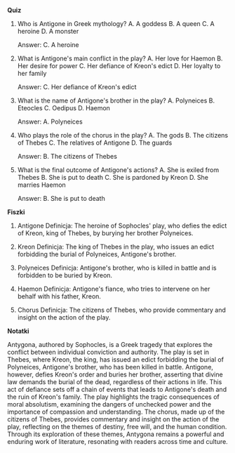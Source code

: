  **Quiz**

1. Who is Antigone in Greek mythology?
   A. A goddess
   B. A queen
   C. A heroine
   D. A monster

   Answer: C. A heroine

2. What is Antigone's main conflict in the play?
   A. Her love for Haemon
   B. Her desire for power
   C. Her defiance of Kreon's edict
   D. Her loyalty to her family

   Answer: C. Her defiance of Kreon's edict

3. What is the name of Antigone's brother in the play?
   A. Polyneices
   B. Eteocles
   C. Oedipus
   D. Haemon

   Answer: A. Polyneices

4. Who plays the role of the chorus in the play?
   A. The gods
   B. The citizens of Thebes
   C. The relatives of Antigone
   D. The guards

   Answer: B. The citizens of Thebes

5. What is the final outcome of Antigone's actions?
   A. She is exiled from Thebes
   B. She is put to death
   C. She is pardoned by Kreon
   D. She marries Haemon

   Answer: B. She is put to death

**Fiszki**

1. Antigone
   Definicja: The heroine of Sophocles' play, who defies the edict of Kreon, king of Thebes, by burying her brother Polyneices.

2. Kreon
   Definicja: The king of Thebes in the play, who issues an edict forbidding the burial of Polyneices, Antigone's brother.

3. Polyneices
   Definicja: Antigone's brother, who is killed in battle and is forbidden to be buried by Kreon.

4. Haemon
   Definicja: Antigone's fiance, who tries to intervene on her behalf with his father, Kreon.

5. Chorus
   Definicja: The citizens of Thebes, who provide commentary and insight on the action of the play.

**Notatki**

Antygona, authored by Sophocles, is a Greek tragedy that explores the conflict between individual conviction and authority. The play is set in Thebes, where Kreon, the king, has issued an edict forbidding the burial of Polyneices, Antigone's brother, who has been killed in battle. Antigone, however, defies Kreon's order and buries her brother, asserting that divine law demands the burial of the dead, regardless of their actions in life. This act of defiance sets off a chain of events that leads to Antigone's death and the ruin of Kreon's family. The play highlights the tragic consequences of moral absolutism, examining the dangers of unchecked power and the importance of compassion and understanding. The chorus, made up of the citizens of Thebes, provides commentary and insight on the action of the play, reflecting on the themes of destiny, free will, and the human condition. Through its exploration of these themes, Antygona remains a powerful and enduring work of literature, resonating with readers across time and culture.
